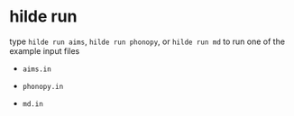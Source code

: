 hilde run
===

type `hilde run aims`, `hilde run phonopy`, or `hilde run md` to run one of the example input files

- `aims.in`

- `phonopy.in`

- `md.in`
